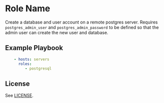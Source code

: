 Role Name
=========

Create a database and user account on a remote postgres server. Requires `postgres_admin_user` and `postgres_admin_password` to be defined so that the admin user can create the new user and database.

Example Playbook
----------------

```yml
    - hosts: servers
      roles:
         - postgresql
```

License
-------

See [LICENSE](https://github.com/Princeton-CDH/CDH_ansible/blob/main/LICENSE).
